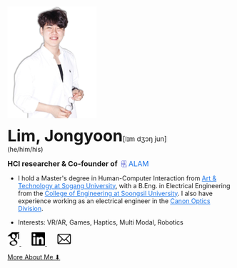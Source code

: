 <!-- markdownlint-disable first-line-h1 -->

<img src="images/me2.png" width="200px" alt="LJY"></img><br/>

 <span style="font-size: 36px;"> **Lim, Jongyoon**</span><span style="font-size: 15px;">[lɪm dʒɔŋ jun]</span> 
<br>(he/him/his)<br>

<span style="font-size: 16px;">**HCI researcher & Co-founder of&nbsp;**<a href="http://www.alamvr.com/" style="text-decoration:none; color:#1a73e8;">
  <img src="icons/ALAMBlue.png" alt="ALAM" style="height:15px; vertical-align:-2px;"/>
  <span style="font-size:16px; color:#1a73e8;">ALAM</span>
</a></span>

- I hold a Master's degree in Human-Computer Interaction from <a href="http://creative.sogang.ac.kr" style="color:#1a73e8;">Art & Technology at Sogang University</a>, with a B.Eng. in Electrical Engineering from the <a href="https://eng.ssu.ac.kr" style="color:#1a73e8;">College of Engineering at Soongsil University</a>. I also have experience working as an electrical engineer in the <a href="https://global.canon/en/product/indtech/semicon/" style="color:#1a73e8;">Canon Optics Division</a>.

- <span style="font-size: 14px;">Interests: VR/AR, Games, Haptics, Multi Modal, Robotics</span>

<a href="https://scholar.google.co.kr/citations?user=5JElU_AAAAAJ&hl=en&oi=sra">
    <img src="icons/GS2.png" alt="GoogleScholar" height="30">
</a>
&nbsp;&nbsp;&nbsp;&nbsp;&nbsp;
<a href="https://www.linkedin.com/in/jongyoon-lim-b28421210/">
    <img src="icons/Linkedin2.png" alt="linkedin" height="30">
</a>
&nbsp;&nbsp;&nbsp;&nbsp;&nbsp;
<a href="mailto:limjy.kor@gmail.com">
    <img src="icons/mailpng.png" alt="mail" height="30">
</a>

[More About Me ⬇](README.md#publications)

<!-- ![color](#f0f0f0) -->

<!-- ![](/_media/icon.svg) -->
